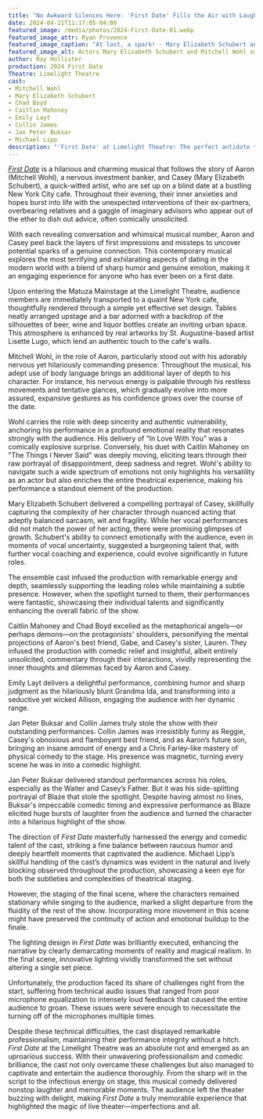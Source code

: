 ```yaml
---
title: "No Awkward Silences Here: 'First Date' Fills the Air with Laughter at Limelight"
date: 2024-04-21T11:17:05-04:00
featured_image: /media/photos/2024-First-Date-01.webp
featured_image_attr: Ryan Provence
featured_image_caption: "At last, a spark! - Mary Elizabeth Schubert and Mitchell Wohl exude cautious optimism, hinting at romance after a series of comic misfires in this promotional photo for Limelight Theatre's 'First Date."
featured_image_alt: Actors Mary Elizabeth Schubert and Mitchell Wohl smiling at each other in a bar scene, promoting Limelight Theatre's musical 'First Date.'
author: Ray Hollister
production: 2024 First Date
Theatre: Limelight Theatre
cast: 
- Mitchell Wohl
- Mary Elizabeth Schubert
- Chad Boyd
- Caitlin Mahoney
- Emily Layt
- Collin James
- Jan Peter Buksar
- Michael Lipp
description: "'First Date' at Limelight Theatre: The perfect antidote to every bad date story, served with a side of snickers."
---
```

[*First Date*](/productions/2024-first-date/) is a hilarious and charming musical that follows the story of Aaron (Mitchell Wohl), a nervous investment banker, and Casey (Mary Elizabeth Schubert), a quick-witted artist, who are set up on a blind date at a bustling New York City cafe. Throughout their evening, their inner anxieties and hopes burst into life with the unexpected interventions of their ex-partners, overbearing relatives and a gaggle of imaginary advisors who appear out of the ether to dish out advice, often comically unsolicited.<!--more--> 

With each revealing conversation and whimsical musical number, Aaron and Casey peel back the layers of first impressions and missteps to uncover potential sparks of a genuine connection. This contemporary musical explores the most terrifying and exhilarating aspects of dating in the modern world with a blend of sharp humor and genuine emotion, making it an engaging experience for anyone who has ever been on a first date.

Upon entering the Matuza Mainstage at the Limelight Theatre, audience members are immediately transported to a quaint New York cafe, thoughtfully rendered through a simple yet effective set design. Tables neatly arranged upstage and a bar adorned with a backdrop of the silhouettes of beer, wine and liquor bottles create an inviting urban space. This atmosphere is enhanced by real artworks by St. Augustine-based artist Lisette Lugo, which lend an authentic touch to the cafe's walls.

Mitchell Wohl, in the role of Aaron, particularly stood out with his adorably nervous yet hilariously commanding presence. Throughout the musical, his adept use of body language brings an additional layer of depth to his character. For instance, his nervous energy is palpable through his restless movements and tentative glances, which gradually evolve into more assured, expansive gestures as his confidence grows over the course of the date.

Wohl carries the role with deep sincerity and authentic vulnerability, anchoring his performance in a profound emotional reality that resonates strongly with the audience. His delivery of “In Love With You” was a comically explosive surprise. Conversely, his duet with Caitlin Mahoney on "The Things I Never Said" was deeply moving, eliciting tears through their raw portrayal of disappointment, deep sadness and regret. Wohl's ability to navigate such a wide spectrum of emotions not only highlights his versatility as an actor but also enriches the entire theatrical experience, making his performance a standout element of the production.

Mary Elizabeth Schubert delivered a compelling portrayal of Casey, skillfully capturing the complexity of her character through nuanced acting that adeptly balanced sarcasm, wit and fragility. While her vocal performances did not match the power of her acting, there were promising glimpses of growth. Schubert's ability to connect emotionally with the audience, even in moments of vocal uncertainty, suggested a burgeoning talent that, with further vocal coaching and experience, could evolve significantly in future roles.

The ensemble cast infused the production with remarkable energy and depth, seamlessly supporting the leading roles while maintaining a subtle presence. However, when the spotlight turned to them, their performances were fantastic, showcasing their individual talents and significantly enhancing the overall fabric of the show.

Caitlin Mahoney and Chad Boyd excelled as the metaphorical angels—or perhaps demons—on the protagonists' shoulders, personifying the mental projections of Aaron's best friend, Gabe, and Casey's sister, Lauren. They infused the production with comedic relief and insightful, albeit entirely unsolicited, commentary through their interactions, vividly representing the inner thoughts and dilemmas faced by Aaron and Casey.

Emily Layt delivers a delightful performance, combining humor and sharp judgment as the hilariously blunt Grandma Ida, and transforming into a seductive yet wicked Allison, engaging the audience with her dynamic range.

Jan Peter Buksar and Collin James truly stole the show with their outstanding performances. Collin James was irresistibly funny as Reggie, Casey's obnoxious and flamboyant best friend, and as Aaron’s future son, bringing an insane amount of energy and a Chris Farley-like mastery of physical comedy to the stage. His presence was magnetic, turning every scene he was in into a comedic highlight. 

Jan Peter Buksar delivered standout performances across his roles, especially as the Waiter and Casey’s Father. But it was his side-splitting portrayal of Blaze that stole the spotlight. Despite having almost no lines, Buksar's impeccable comedic timing and expressive performance as Blaze elicited huge bursts of laughter from the audience and turned the character into a hilarious highlight of the show.

The direction of *First Date* masterfully harnessed the energy and comedic talent of the cast, striking a fine balance between raucous humor and deeply heartfelt moments that captivated the audience. Michael Lipp’s skillful handling of the cast’s dynamics was evident in the natural and lively blocking observed throughout the production, showcasing a keen eye for both the subtleties and complexities of theatrical staging.

However, the staging of the final scene, where the characters remained stationary while singing to the audience, marked a slight departure from the fluidity of the rest of the show. Incorporating more movement in this scene might have preserved the continuity of action and emotional buildup to the finale.

The lighting design in *First Date* was brilliantly executed, enhancing the narrative by clearly demarcating moments of reality and magical realism.  In the final scene, innovative lighting vividly transformed the set without altering a single set piece.

Unfortunately, the production faced its share of challenges right from the start, suffering from technical audio issues that ranged from poor microphone equalization to intensely loud feedback that caused the entire audience to groan. These issues were severe enough to necessitate the turning off of the microphones multiple times. 

Despite these technical difficulties, the cast displayed remarkable professionalism, maintaining their performance integrity without a hitch. *First Date* at the Limelight Theatre was an absolute riot and emerged as an uproarious success. With their unwavering professionalism and comedic brilliance, the cast not only overcame these challenges but also managed to captivate and entertain the audience thoroughly. From the sharp wit in the script to the infectious energy on stage, this musical comedy delivered nonstop laughter and memorable moments. The audience left the theater buzzing with delight, making *First Date* a truly memorable experience that highlighted the magic of live theater—imperfections and all.
